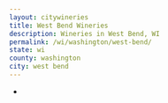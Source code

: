 ```yaml
---
layout: citywineries
title: West Bend Wineries
description: Wineries in West Bend, WI
permalink: /wi/washington/west-bend/
state: wi
county: washington
city: west bend
---
```

-

